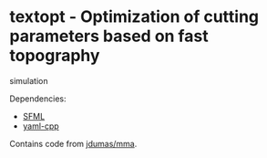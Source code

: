 # textopt - Optimization of cutting parameters based on fast topography
simulation

Dependencies:
- [SFML](https://www.sfml-dev.org/)
- [yaml-cpp](https://github.com/jbeder/yaml-cpp)

Contains code from [jdumas/mma](https://github.com/jdumas/mma).
